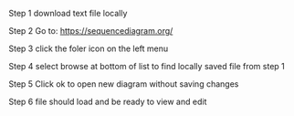 Step 1 download text file locally

Step 2 Go to: https://sequencediagram.org/

Step 3 click the foler icon on the left menu

Step 4 select browse at bottom of list to find locally saved file from step 1

Step 5 Click ok to open new diagram without saving changes

Step 6 file should load and be ready to view and edit

